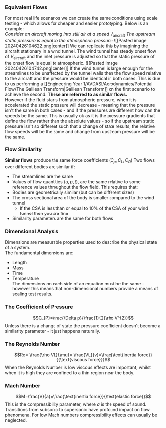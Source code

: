### Equivalent Flows
For most real life scenarios we can create the same conditions using scale testing - which allows for cheaper and easier prototyping.
Below is an example:
\
*Consider an aircraft moving into still air at a speed* $V_{\text{aircraft}}$
*The upstream static pressure is equal to the atmospheric pressure:*
![[Pasted image 20240426104622.png|center]]
We can replicate this by imagining the aircraft stationary in a wind tunnel. The wind tunnel has steady onset flow of $V_{\text{aircraft}}$ and the inlet pressure is adjusted so that the static pressure of the onset flow is equal to atmospheric.
![[Pasted image 20240426104742.png|center]]
If the wind tunnel is large enough for the streamlines to be unaffected by the tunnel walls then the flow speed relative to the aircraft and the pressure would be identical in both cases.
This is due to us performing a [[Engineering Year 1/AVDASI/Aerodynamics/Potential Flow/The Galilean Transform|Galilean Transform]] on the first scenario to achieve the second.
**These are referred to as similar flows.**
\
However if the fluid starts from atmospheric pressure, when it is accelerated the static pressure will decrease - meaning that the pressure isn't the same in both cases - and if the pressures are different how can the speeds be the same.
This is usually ok as it is the pressure gradients that define the flow rather than the absolute values - so if the upstream static pressure isn't so different such that a change of state results, the relative flow speeds will be the same and change from upstream pressure will be the same.
### Flow Similarity
**Similar flows** produce the same force coefficients ($C_{p},C_{L},C_{D}$)
Two flows over different bodies are similar if:
- The streamlines are the same
- Values of flow quantities ($u,p,t$), are the same relative to some reference values throughout the flow field.
This requires that:
- Bodies are geometrically similar (but can be different sizes)
- The cross sectional area of the body is smaller compared to the wind tunnel
	- If the CSA is less than or equal to 10% of the CSA of your wind tunnel then you are fine
- Similarity parameters are the same for both flows
### Dimensional Analysis
Dimensions are measurable properties used to describe the physical state of a system.
\
The fundamental dimensions are:
- Length
- Mass 
- Time
- Temperature
\
The dimensions on each side of an equation must be the same - however this means that non-dimensional numbers provide a means of scaling test results.
### The Coefficient of Pressure
$$C_{P}=\frac{\Delta p}{\frac{1}{2}\rho V^{2}}$$
Unless there is a change of state the pressure coefficient doesn't become a similarity parameter - it just happens naturally.
### The Reynolds Number
$$Re= \frac{\rho VL}{\mu}= \frac{VL}{v}=\frac{\text{inertia force}}{{\text{viscous force}}}$$
When the Reynolds Number is low viscous effects are important, whilst when it is high they are confined to a thin region near the body.
### Mach Number
$$M=\frac{V}{a}=\frac{\text{inertia force}}{\text{elastic force}}$$
This is the compressibility parameter, where $a$ is the speed of sound.
Transitions from subsonic to supersonic have profound impact on flow phenomena.
For low Mach numbers compressibility effects can usually be neglected.
